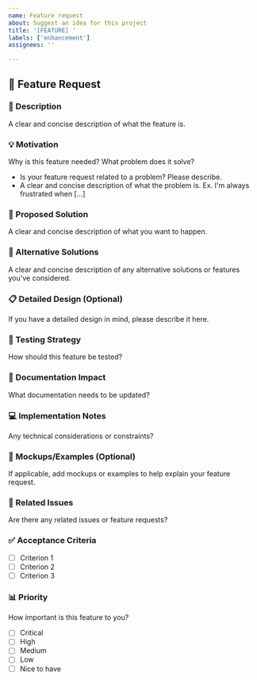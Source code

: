 ```yaml
---
name: Feature request
about: Suggest an idea for this project
title: '[FEATURE] '
labels: ['enhancement']
assignees: ''

---
```


## 🚀 Feature Request

### 📝 Description
A clear and concise description of what the feature is.

### 💡 Motivation
Why is this feature needed? What problem does it solve?
- Is your feature request related to a problem? Please describe.
- A clear and concise description of what the problem is. Ex. I'm always frustrated when [...]

### 🎯 Proposed Solution
A clear and concise description of what you want to happen.

### 🔄 Alternative Solutions
A clear and concise description of any alternative solutions or features you've considered.

### 📋 Detailed Design (Optional)
If you have a detailed design in mind, please describe it here.

### 🧪 Testing Strategy
How should this feature be tested?

### 📖 Documentation Impact
What documentation needs to be updated?

### 💻 Implementation Notes
Any technical considerations or constraints?

### 📸 Mockups/Examples (Optional)
If applicable, add mockups or examples to help explain your feature request.

### 🔗 Related Issues
Are there any related issues or feature requests?

### ✅ Acceptance Criteria
- [ ] Criterion 1
- [ ] Criterion 2
- [ ] Criterion 3

### 📊 Priority
How important is this feature to you?
- [ ] Critical
- [ ] High
- [ ] Medium
- [ ] Low
- [ ] Nice to have